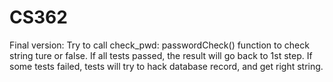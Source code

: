 # CS362
Final version:
Try to call check_pwd: passwordCheck() function to check string ture or false.
If all tests passed, the result will go back to 1st step.
If some tests failed, tests will try to hack database record, and get right string.
